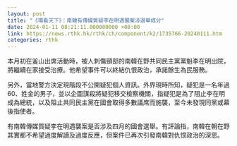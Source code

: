 ```yaml
---
layout: post
title: "《環看天下》：南韓有傳媒質疑李在明遇襲案涉選舉成分"
date: 2024-01-11 08:21:11.000000000 +08:00
link: https://news.rthk.hk/rthk/ch/component/k2/1735766-20240111.htm
categories: rthk
---
```


本月初在釜山出席活動時，被人刺傷頸部的南韓在野共同民主黨黨魁李在明出院，將繼續在家接受治療。他希望事件可以終結仇恨政治，承諾餘生為民服務。

另外，當地警方決定現階段不公開疑犯個人資訊。外界現時所知，疑犯是一名年過60、姓金的男子，並以企圖謀殺將疑犯移交檢察機關，指疑犯是為了阻止李在明成為總統，以及阻止共同民主黨在國會取得多數議席而施襲，至今未發現同黨或幕後指使者。

有南韓傳媒質疑李在明遇襲案是否涉及四月的國會選舉。有評論指，南韓在朝在野其實都不希望過度解讀及過度反應，但案件已再次引發南韓對仇恨政治的深思。
